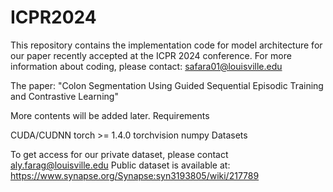 # ICPR2024
This repository contains the implementation code for model architecture for our paper recently accepted at the ICPR 2024 conference. For more information about coding, please contact: safara01@louisville.edu
 
The paper: "Colon Segmentation Using Guided Sequential Episodic Training and Contrastive Learning"

More contents will be added later.
Requirements

CUDA/CUDNN torch >= 1.4.0 torchvision numpy
Datasets

To get access for our private dataset, please contact aly.farag@louisville.edu
Public dataset is available at: https://www.synapse.org/Synapse:syn3193805/wiki/217789
